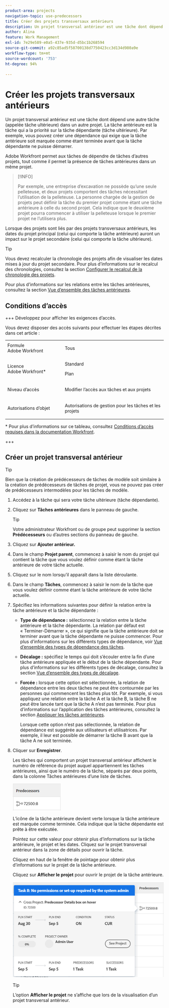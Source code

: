 ```yaml
---
product-area: projects
navigation-topic: use-predecessors
title: Créer des projets transversaux antérieurs
description: Un projet transversal antérieur est une tâche dont dépend une autre tâche (appelée tâche ultérieure) dans un autre projet. La tâche antérieure est la tâche qui a la priorité sur la tâche dépendante (tâche ultérieure). Par exemple, vous pouvez créer une dépendance qui exige que la tâche antérieure soit marquée comme étant terminée avant que la tâche dépendante ne puisse démarrer.
author: Alina
feature: Work Management
exl-id: 7e29e589-e0a5-437e-935d-d5bc1b268594
source-git-commit: a92c85ad5f58700138d7750423cc3d134d980a9e
workflow-type: tm+mt
source-wordcount: '753'
ht-degree: 94%

---
```


# Créer les projets transversaux antérieurs

<!--Audited: 12/2024-->

Un projet transversal antérieur est une tâche dont dépend une autre tâche (appelée tâche ultérieure) dans un autre projet. La tâche antérieure est la tâche qui a la priorité sur la tâche dépendante (tâche ultérieure). Par exemple, vous pouvez créer une dépendance qui exige que la tâche antérieure soit marquée comme étant terminée avant que la tâche dépendante ne puisse démarrer.

Adobe Workfront permet aux tâches de dépendre de tâches d’autres projets, tout comme il permet la présence de tâches antérieures dans un même projet.

>[!INFO]
>
>Par exemple, une entreprise d’excavation ne possède qu’une seule pelleteuse, et deux projets comportent des tâches nécessitant l’utilisation de la pelleteuse. La personne chargée de la gestion de projets peut définir la tâche du premier projet comme étant une tâche antérieure à celle du second projet. Cela indique que le deuxième projet pourra commencer à utiliser la pelleteuse lorsque le premier projet ne l’utilisera plus.

Lorsque des projets sont liés par des projets transversaux antérieurs, les dates du projet principal (celui qui comporte la tâche antérieure) auront un impact sur le projet secondaire (celui qui comporte la tâche ultérieure).

>[!TIP]
>
>Vous devez recalculer la chronologie des projets afin de visualiser les dates mises à jour du projet secondaire. Pour plus d’informations sur le recalcul des chronologies, consultez la section [Configurer le recalcul de la chronologie des projets](../../../administration-and-setup/set-up-workfront/configure-system-defaults/configure-timeline-recalculations-projects.md).

Pour plus d’informations sur les relations entre les tâches antérieures, consultez la section [Vue d’ensemble des tâches antérieures](../../../manage-work/tasks/use-prdcssrs/predecessors-overview.md).

## Conditions d’accès

+++ Développez pour afficher les exigences d’accès.

Vous devez disposer des accès suivants pour effectuer les étapes décrites dans cet article :

<table style="table-layout:auto"> 
 <col> 
 <col> 
 <tbody> 
  <tr> 
   <td role="rowheader">Formule Adobe Workfront</td> 
   <td> <p>Tous</p> </td> 
  </tr> 
  <tr> 
   <td role="rowheader">Licence Adobe Workfront*</td> 
   <td> <p>Standard </p>

<p>Plan </p>
   </td> 
  </tr> 
  <tr> 
   <td role="rowheader">Niveau d’accès</td> 
   <td> <p>Modifier l’accès aux tâches et aux projets</p> </td> 
  </tr> 
  <tr> 
   <td role="rowheader">Autorisations d’objet</td> 
   <td> <p>Autorisations de gestion pour les tâches et les projets</p> </td> 
  </tr> 
 </tbody> 
</table>

* Pour plus d’informations sur ce tableau, consultez [Conditions d’accès requises dans la documentation Workfront](/help/quicksilver/administration-and-setup/add-users/access-levels-and-object-permissions/access-level-requirements-in-documentation.md).

+++

## Créer un projet transversal antérieur

>[!TIP]
>
>Bien que la création de prédécesseurs de tâches de modèle soit similaire à la création de prédécesseurs de tâches de projet, vous ne pouvez pas créer de prédécesseurs intermodèles pour les tâches de modèle.


1. Accédez à la tâche qui sera votre tâche ultérieure (tâche dépendante).
1. Cliquez sur **Tâches antérieures** dans le panneau de gauche.

   >[!TIP]
   >
   >   Votre administrateur Workfront ou de groupe peut supprimer la section **Prédécesseurs** ou d’autres sections du panneau de gauche.

1. Cliquez sur **Ajouter antérieur.**
1. Dans le champ **Projet parent**, commencez à saisir le nom du projet qui contient la tâche que vous voulez définir comme étant la tâche antérieure de votre tâche actuelle.
1. Cliquez sur le nom lorsqu’il apparaît dans la liste déroulante.
1. Dans le champ **Tâches**, commencez à saisir le nom de la tâche que vous voulez définir comme étant la tâche antérieure de votre tâche actuelle.
1. Spécifiez les informations suivantes pour définir la relation entre la tâche antérieure et la tâche dépendante :


   * **Type de dépendance :** sélectionnez la relation entre la tâche antérieure et la tâche dépendante. La relation par défaut est « Terminer-Démarrer », ce qui signifie que la tâche antérieure doit se terminer avant que la tâche dépendante ne puisse commencer. Pour plus d’informations sur les différents types de dépendance, voir [Vue d’ensemble des types de dépendance des tâches](../../../manage-work/tasks/use-prdcssrs/task-dependency-types.md).

   * **Décalage :** spécifiez le temps qui doit s’écouler entre la fin d’une tâche antérieure appliquée et le début de la tâche dépendante. Pour plus d’informations sur les différents types de décalage, consultez la section [Vue d’ensemble des types de décalage](../../../manage-work/tasks/use-prdcssrs/lag-types.md).

   * **Forcée :** lorsque cette option est sélectionnée, la relation de dépendance entre les deux tâches ne peut être contournée par les personnes qui commencent les tâches plus tôt. Par exemple, si vous appliquez une relation entre la tâche A et la tâche B, la tâche B ne peut être lancée tant que la tâche A n’est pas terminée. Pour plus d’informations sur l’application des tâches antérieures, consultez la section [Appliquer les tâches antérieures](../../../manage-work/tasks/use-prdcssrs/enforced-predecessors.md).

     Lorsque cette option n’est pas sélectionnée, la relation de dépendance est suggérée aux utilisateurs et utilisatrices. Par exemple, il leur est possible de démarrer la tâche B avant que la tâche A ne soit terminée.

1. Cliquer sur **Enregistrer**.

   Les tâches qui comportent un projet transversal antérieur affichent le numéro de référence du projet auquel appartiennent les tâches antérieures, ainsi que le numéro de la tâche, séparés par deux points, dans la colonne Tâches antérieures d’une liste de tâches.

   ![Projet transversal anterieur](assets/cross-project-predecessor-in-list-view.png)

   L’icône de la tâche antérieure devient verte lorsque la tâche antérieure est marquée comme terminée. Cela indique que la tâche dépendante est prête à être exécutée.

   Pointez sur cette valeur pour obtenir plus d’informations sur la tâche antérieure, le projet et les dates. Cliquez sur le projet transversal antérieur dans la zone de détails pour ouvrir la tâche.

   Cliquez en haut de la fenêtre de pointage pour obtenir plus d’informations sur le projet de la tâche antérieure.

   Cliquez sur **Afficher le projet** pour ouvrir le projet de la tâche antérieure.

   ![Détails du projet transversal antérieur](assets/cross-project-predecessor-details.png)

   >[!TIP]
   >
   >   L’option **Afficher le projet** ne s’affiche que lors de la visualisation d’un projet transversal antérieur.

